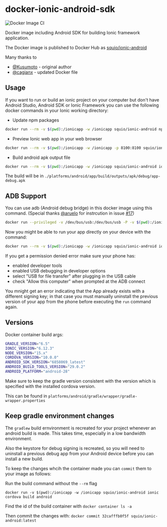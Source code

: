 # docker-ionic-android-sdk

![Docker Image CI](https://github.com/squio/docker-ionic-android/workflows/Docker%20Image%20CI/badge.svg?branch=master)

Docker image including Android SDK for building Ionic framework application.

The Docker image is published to Docker Hub as [squio/ionic-android](https://hub.docker.com/r/squio/ionic-android)

Many thanks to

- [@Kusumoto](https://github.com/Kusumoto) - original author
- [@cagianx](https://github.com/cagianx) - updated Docker file

## Usage

If you want to run or build an ionic project on your computer but don't have Android Studio,
Android SDK or Ionic Framework you can use the following docker commands in your Ionic working directory:

- Update npm packages

```sh
docker run --rm -v $(pwd):/ionicapp -w /ionicapp squio/ionic-android npm install
```

- Preview Ionic web app in your web browser

```sh
docker run --rm -v $(pwd):/ionicapp -w /ionicapp -p 8100:8100 squio/ionic-android ionic serve
```

- Build android apk output file

```sh
docker run --rm -v $(pwd):/ionicapp -w /ionicapp squio/ionic-android ionic cordova build android
```

The build will be in `./platforms/android/app/build/outputs/apk/debug/app-debug.apk`

## ADB Support

You can use adb (Android debug bridge) in this docker image using this command.
(Special thanks [@aruelo](https://github.com/aruelo) for instrcution in issue
[#17](https://github.com/Kusumoto/docker-ionic-android-sdk/issues/17))

```sh
docker run --privileged -v /dev/bus/usb:/dev/bus/usb -P -v $(pwd):/ionicapp squio/ionic-android /opt/android-sdk/platform-tools/adb devices
```

Now you might be able to run your app directly on your device with the command:

```sh
docker run --rm -v $(pwd):/ionicapp -w /ionicapp squio/ionic-android ionic cordova run android
```

If you get a permission denied error make sure your phone has:

- enabled developer tools
- enabled USB debugging in developer options
- select "USB for file transfer" after plugging in the USB cable
- check "Allow this computer" when prompted at the ADB connect

You mnight get an error indicating that the App already exists with a different
signing key; in that case you must manually uninstall the previous version of
your app from the phone before executing the `run` command again.

## Versions

Docker container build args:

```sh
GRADLE_VERSION="6.5"
IONIC_VERSION="6.12.3"
NODE_VERSION="15.x"
CORDOVA_VERSION="10.0.0"
ANDROID_SDK_VERSION="6858069_latest"
ANDROID_BUILD_TOOLS_VERSION="29.0.2"
ANDROID_PLATFORM="android-28"
```

Make sure to keep the gradle version consistent with the version which is
specified with the installed cordova version.

This can be found in
`platforms/android/gradle/wrapper/gradle-wrapper.properties`

## Keep gradle environment changes

The `gradlew` build ernvironment is recreated for your project whenever an
android build is made. This takes time, especially in a low bandwidth environment.

Also the keystore for debug signing is recreated, so you will need to uninstall
a previous debug app from your Android device before you can install a new build.

To keep the changes whcih the container made you can `commit` them to your image
as follows:

Run the build command without the `--rm` flag

`docker run -v $(pwd):/ionicapp -w /ionicapp squio/ionic-android ionic cordova build android`

Find the id of the build container with `docker container ls -a`

Then commit the changes with: `docker commit 32cafffb0f5f squio/ionic-android:latest`
